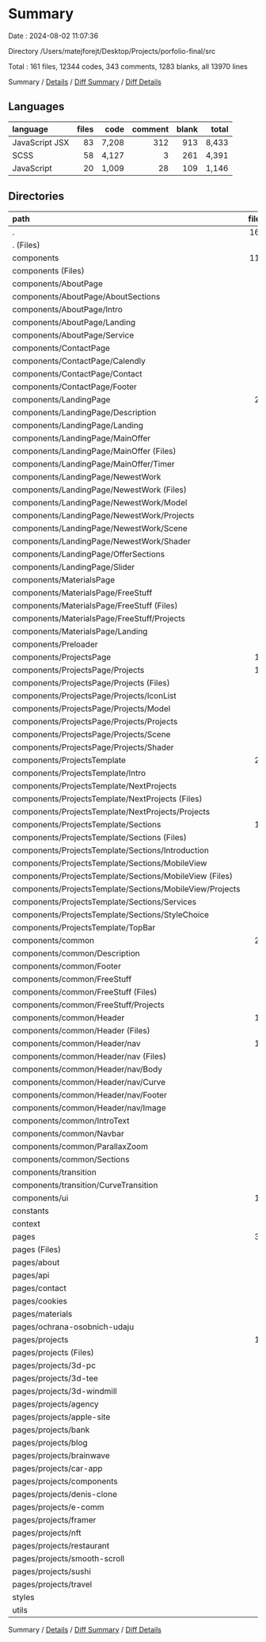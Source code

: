 # Summary

Date : 2024-08-02 11:07:36

Directory /Users/matejforejt/Desktop/Projects/porfolio-final/src

Total : 161 files,  12344 codes, 343 comments, 1283 blanks, all 13970 lines

Summary / [Details](details.md) / [Diff Summary](diff.md) / [Diff Details](diff-details.md)

## Languages
| language | files | code | comment | blank | total |
| :--- | ---: | ---: | ---: | ---: | ---: |
| JavaScript JSX | 83 | 7,208 | 312 | 913 | 8,433 |
| SCSS | 58 | 4,127 | 3 | 261 | 4,391 |
| JavaScript | 20 | 1,009 | 28 | 109 | 1,146 |

## Directories
| path | files | code | comment | blank | total |
| :--- | ---: | ---: | ---: | ---: | ---: |
| . | 161 | 12,344 | 343 | 1,283 | 13,970 |
| . (Files) | 1 | 5 | 0 | 2 | 7 |
| components | 119 | 8,935 | 235 | 916 | 10,086 |
| components (Files) | 1 | 120 | 1 | 10 | 131 |
| components/AboutPage | 8 | 865 | 5 | 74 | 944 |
| components/AboutPage/AboutSections | 2 | 394 | 1 | 27 | 422 |
| components/AboutPage/Intro | 2 | 141 | 1 | 18 | 160 |
| components/AboutPage/Landing | 2 | 128 | 2 | 13 | 143 |
| components/AboutPage/Service | 2 | 202 | 1 | 16 | 219 |
| components/ContactPage | 6 | 880 | 8 | 62 | 950 |
| components/ContactPage/Calendly | 2 | 113 | 1 | 15 | 129 |
| components/ContactPage/Contact | 2 | 618 | 1 | 34 | 653 |
| components/ContactPage/Footer | 2 | 149 | 6 | 13 | 168 |
| components/LandingPage | 21 | 1,480 | 26 | 122 | 1,628 |
| components/LandingPage/Description | 2 | 137 | 0 | 12 | 149 |
| components/LandingPage/Landing | 2 | 121 | 2 | 11 | 134 |
| components/LandingPage/MainOffer | 4 | 217 | 1 | 16 | 234 |
| components/LandingPage/MainOffer (Files) | 2 | 174 | 1 | 7 | 182 |
| components/LandingPage/MainOffer/Timer | 2 | 43 | 0 | 9 | 52 |
| components/LandingPage/NewestWork | 9 | 293 | 18 | 28 | 339 |
| components/LandingPage/NewestWork (Files) | 3 | 72 | 1 | 3 | 76 |
| components/LandingPage/NewestWork/Model | 1 | 68 | 11 | 11 | 90 |
| components/LandingPage/NewestWork/Projects | 2 | 110 | 1 | 8 | 119 |
| components/LandingPage/NewestWork/Scene | 2 | 19 | 2 | 3 | 24 |
| components/LandingPage/NewestWork/Shader | 1 | 24 | 3 | 3 | 30 |
| components/LandingPage/OfferSections | 2 | 416 | 3 | 30 | 449 |
| components/LandingPage/Slider | 2 | 296 | 2 | 25 | 323 |
| components/MaterialsPage | 7 | 511 | 17 | 60 | 588 |
| components/MaterialsPage/FreeStuff | 4 | 351 | 13 | 42 | 406 |
| components/MaterialsPage/FreeStuff (Files) | 2 | 234 | 12 | 37 | 283 |
| components/MaterialsPage/FreeStuff/Projects | 2 | 117 | 1 | 5 | 123 |
| components/MaterialsPage/Landing | 3 | 160 | 4 | 18 | 182 |
| components/Preloader | 3 | 95 | 1 | 11 | 107 |
| components/ProjectsPage | 11 | 798 | 22 | 90 | 910 |
| components/ProjectsPage/Projects | 11 | 798 | 22 | 90 | 910 |
| components/ProjectsPage/Projects (Files) | 3 | 344 | 3 | 35 | 382 |
| components/ProjectsPage/Projects/IconList | 2 | 227 | 6 | 25 | 258 |
| components/ProjectsPage/Projects/Model | 1 | 70 | 10 | 13 | 93 |
| components/ProjectsPage/Projects/Projects | 2 | 107 | 0 | 10 | 117 |
| components/ProjectsPage/Projects/Scene | 2 | 26 | 0 | 4 | 30 |
| components/ProjectsPage/Projects/Shader | 1 | 24 | 3 | 3 | 30 |
| components/ProjectsTemplate | 20 | 1,133 | 19 | 130 | 1,282 |
| components/ProjectsTemplate/Intro | 2 | 35 | 0 | 9 | 44 |
| components/ProjectsTemplate/NextProjects | 4 | 332 | 12 | 52 | 396 |
| components/ProjectsTemplate/NextProjects (Files) | 2 | 108 | 0 | 15 | 123 |
| components/ProjectsTemplate/NextProjects/Projects | 2 | 224 | 12 | 37 | 273 |
| components/ProjectsTemplate/Sections | 12 | 668 | 7 | 56 | 731 |
| components/ProjectsTemplate/Sections (Files) | 2 | 66 | 3 | 8 | 77 |
| components/ProjectsTemplate/Sections/Introduction | 2 | 118 | 1 | 9 | 128 |
| components/ProjectsTemplate/Sections/MobileView | 4 | 224 | 1 | 19 | 244 |
| components/ProjectsTemplate/Sections/MobileView (Files) | 2 | 103 | 0 | 13 | 116 |
| components/ProjectsTemplate/Sections/MobileView/Projects | 2 | 121 | 1 | 6 | 128 |
| components/ProjectsTemplate/Sections/Services | 2 | 140 | 1 | 10 | 151 |
| components/ProjectsTemplate/Sections/StyleChoice | 2 | 120 | 1 | 10 | 131 |
| components/ProjectsTemplate/TopBar | 2 | 98 | 0 | 13 | 111 |
| components/common | 28 | 2,027 | 128 | 245 | 2,400 |
| components/common/Description | 2 | 78 | 1 | 9 | 88 |
| components/common/Footer | 2 | 417 | 42 | 53 | 512 |
| components/common/FreeStuff | 4 | 277 | 2 | 32 | 311 |
| components/common/FreeStuff (Files) | 2 | 160 | 1 | 26 | 187 |
| components/common/FreeStuff/Projects | 2 | 117 | 1 | 6 | 124 |
| components/common/Header | 13 | 562 | 63 | 92 | 717 |
| components/common/Header (Files) | 3 | 234 | 58 | 45 | 337 |
| components/common/Header/nav | 10 | 328 | 5 | 47 | 380 |
| components/common/Header/nav (Files) | 2 | 71 | 0 | 8 | 79 |
| components/common/Header/nav/Body | 2 | 70 | 0 | 10 | 80 |
| components/common/Header/nav/Curve | 2 | 39 | 4 | 9 | 52 |
| components/common/Header/nav/Footer | 2 | 116 | 1 | 14 | 131 |
| components/common/Header/nav/Image | 2 | 32 | 0 | 6 | 38 |
| components/common/IntroText | 2 | 121 | 12 | 16 | 149 |
| components/common/Navbar | 2 | 235 | 4 | 16 | 255 |
| components/common/ParallaxZoom | 2 | 268 | 3 | 19 | 290 |
| components/common/Sections | 1 | 69 | 1 | 8 | 78 |
| components/transition | 3 | 177 | 0 | 15 | 192 |
| components/transition/CurveTransition | 3 | 177 | 0 | 15 | 192 |
| components/ui | 11 | 849 | 8 | 97 | 954 |
| constants | 1 | 206 | 0 | 5 | 211 |
| context | 1 | 23 | 2 | 6 | 31 |
| pages | 34 | 3,004 | 95 | 331 | 3,430 |
| pages (Files) | 3 | 125 | 3 | 21 | 149 |
| pages/about | 2 | 54 | 0 | 8 | 62 |
| pages/api | 2 | 18 | 1 | 3 | 22 |
| pages/contact | 2 | 43 | 0 | 11 | 54 |
| pages/cookies | 2 | 40 | 0 | 9 | 49 |
| pages/materials | 2 | 53 | 0 | 10 | 63 |
| pages/ochrana-osobnich-udaju | 2 | 40 | 0 | 9 | 49 |
| pages/projects | 19 | 2,631 | 91 | 260 | 2,982 |
| pages/projects (Files) | 1 | 39 | 1 | 8 | 48 |
| pages/projects/3d-pc | 1 | 144 | 5 | 14 | 163 |
| pages/projects/3d-tee | 1 | 144 | 5 | 14 | 163 |
| pages/projects/3d-windmill | 1 | 144 | 5 | 14 | 163 |
| pages/projects/agency | 1 | 144 | 5 | 14 | 163 |
| pages/projects/apple-site | 1 | 144 | 5 | 14 | 163 |
| pages/projects/bank | 1 | 144 | 5 | 14 | 163 |
| pages/projects/blog | 1 | 144 | 5 | 14 | 163 |
| pages/projects/brainwave | 1 | 144 | 5 | 14 | 163 |
| pages/projects/car-app | 1 | 144 | 5 | 14 | 163 |
| pages/projects/components | 1 | 144 | 5 | 14 | 163 |
| pages/projects/denis-clone | 1 | 144 | 5 | 14 | 163 |
| pages/projects/e-comm | 1 | 144 | 5 | 14 | 163 |
| pages/projects/framer | 1 | 144 | 5 | 14 | 163 |
| pages/projects/nft | 1 | 144 | 5 | 14 | 163 |
| pages/projects/restaurant | 1 | 144 | 5 | 14 | 163 |
| pages/projects/smooth-scroll | 1 | 144 | 5 | 14 | 163 |
| pages/projects/sushi | 1 | 144 | 5 | 14 | 163 |
| pages/projects/travel | 1 | 144 | 5 | 14 | 163 |
| styles | 2 | 93 | 0 | 5 | 98 |
| utils | 3 | 78 | 11 | 18 | 107 |

Summary / [Details](details.md) / [Diff Summary](diff.md) / [Diff Details](diff-details.md)